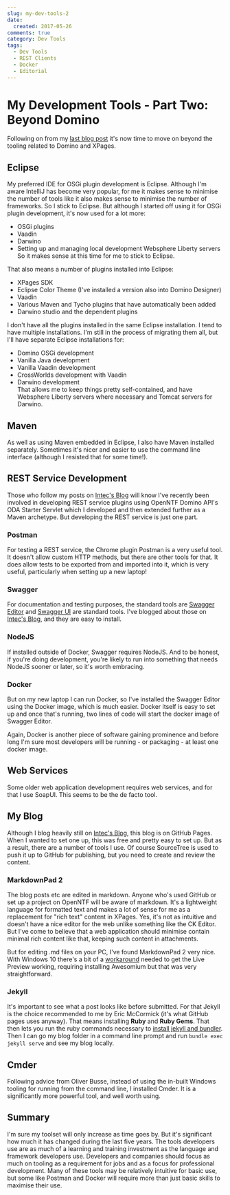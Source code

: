```yaml
---
slug: my-dev-tools-2
date: 
  created: 2017-05-26
comments: true
category: Dev Tools
tags:
  - Dev Tools
  - REST Clients
  - Docker
  - Editorial
---
```


# My Development Tools - Part Two: Beyond Domino

Following on from my [last blog post](./2017-04-26-my-dev-tools.md) it's now time to move on beyond the tooling related to Domino and XPages.

<!-- more -->

## Eclipse

My preferred IDE for OSGi plugin development is Eclipse. Although I'm aware IntelliJ has become very popular, for me it makes sense to minimise the number of tools like it also makes sense to minimise the number of frameworks. So I stick to Eclipse. But although I started off using it for OSGi plugin development, it's now used for a lot more:  

- OSGi plugins  
- Vaadin  
- Darwino  
- Setting up and managing local development Websphere Liberty servers  
So it makes sense at this time for me to stick to Eclipse.

That also means a number of plugins installed into Eclipse:

- XPages SDK  
- Eclipse Color Theme (I've installed a version also into Domino Designer)  
- Vaadin  
- Various Maven and Tycho plugins that have automatically been added  
- Darwino studio and the dependent plugins  

I don't have all the plugins installed in the same Eclipse installation. I tend to have multiple installations. I'm still in the process of migrating them all, but I'll have separate Eclipse installations for:

- Domino OSGi development  
- Vanilla Java development  
- Vanilla Vaadin development
- CrossWorlds development with Vaadin  
- Darwino development  
That allows me to keep things pretty self-contained, and have Websphere Liberty servers where necessary and Tomcat servers for Darwino.

## Maven

As well as using Maven embedded in Eclipse, I also have Maven installed separately. Sometimes it's nicer and easier to use the command line interface (although I resisted that for some time!).

## REST Service Development

Those who follow my posts on [Intec's Blog](https://www.intec.co.uk) will know I've recently been involved in developing REST service plugins using OpenNTF Domino API's ODA Starter Servlet which I developed and then extended further as a Maven archetype. But developing the REST service is just one part.

### Postman

For testing a REST service, the Chrome plugin Postman is a very useful tool. It doesn't allow custom HTTP methods, but there are other tools for that. It does allow tests to be exported from and imported into it, which is very useful, particularly when setting up a new laptop!

### Swagger

For documentation and testing purposes, the standard tools are [Swagger Editor](http://swagger.io/docs/swagger-tools/#swagger-editor-documentation-0) and [Swagger UI](http://swagger.io/docs/swagger-tools/#swagger-ui-documentation-29) are standard tools. I've blogged about those on [Intec's Blog](http://www.intec.co.uk/tag/swagger/), and they are easy to install.

### NodeJS

If installed outside of Docker, Swagger requires NodeJS. And to be honest, if you're doing development, you're likely to run into something that needs NodeJS sooner or later, so it's worth embracing.

### Docker

But on my new laptop I can run Docker, so I've installed the Swagger Editor using the Docker image, which is much easier. Docker itself is easy to set up and once that's running, two lines of code will start the docker image of Swagger Editor.

Again, Docker is another piece of software gaining prominence and before long I'm sure most developers will be running - or packaging - at least one docker image.

## Web Services

Some older web application development requires web services, and for that I use SoapUI. This seems to be the de facto tool.

## My Blog

Although I blog heavily still on [Intec's Blog](https://www.intec.co.uk), this blog is on GitHub Pages. When I wanted to set one up, this was free and pretty easy to set up. But as a result, there are a number of tools I use. Of course SourceTree is used to push it up to GitHub for publishing, but you need to create and review the content.

### MarkdownPad 2

The blog posts etc are edited in markdown. Anyone who's used GitHub or set up a project on OpenNTF will be aware of markdown. It's a lightweight language for formatted text and makes a lot of sense for me as a replacement for "rich text" content in XPages. Yes, it's not as intuitive and doesn't have a nice editor for the web unlike something like the CK Editor. But I've come to believe that a web application should minimise contain minimal rich content like that, keeping such content in attachments.

But for editing .md files on your PC, I've found MarkdownPad 2 very nice. With Windows 10 there's a bit of a [workaround](http://markdownpad.com/faq.html#livepreview-directx) needed to get the Live Preview working, requiring installing Awesomium but that was very straightforward.

### Jekyll

It's important to see what a post looks like before submitted. For that Jekyll is the choice recommended to me by Eric McCormick (it's what GitHub pages uses anyway). That means installing **Ruby** and **Ruby Gems**. That then lets you run the ruby commands necessary to [install jekyll and bundler](https://jekyllrb.com/docs/quickstart/). Then I can go my blog folder in a command line prompt and run `bundle exec jekyll serve` and see my blog locally.

## Cmder

Following advice from Oliver Busse, instead of using the in-built Windows tooling for running from the command line, I installed Cmder. It is a significantly more powerful tool, and well worth using.

## Summary

I'm sure my toolset will only increase as time goes by. But it's significant how much it has changed during the last five years. The tools developers use are as much of a learning and training investment as the language and framework developers use. Developers and companies should focus as much on tooling as a requirement for jobs and as a focus for professional development. Many of these tools may be relatively intuitive for basic use, but some like Postman and Docker will require more than just basic skills to maximise their use.